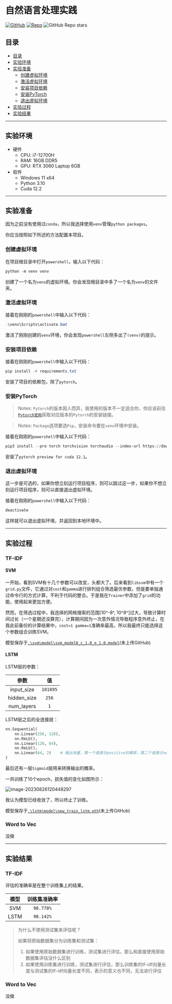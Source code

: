 # 自然语言处理实践

[![GitHub](https://img.shields.io/badge/GitHub-JerryQ17-red)](https://github.com/JerryQ17) [![Repo](https://img.shields.io/badge/Repo-NLP--Learning-green)](https://github.com/JerryQ17/NLP-Learning) ![GitHub Repo stars](https://img.shields.io/github/stars/JerryQ17/NLP-Learning)

## 目录

- [目录](#目录)
- [实验环境](#实验环境)
- [实验准备](#实验准备)
  - [创建虚拟环境](#创建虚拟环境)
  - [激活虚拟环境](#激活虚拟环境)
  - [安装项目依赖](#安装项目依赖)
  - [安装PyTorch](#安装pytorch)
  - [退出虚拟环境](#退出虚拟环境)
- [实验过程](#实验过程)
- [实验结果](#实验结果)


---

## 实验环境

- 硬件
  - CPU: i7-12700H
  - RAM: 16GB DDR5
  - GPU: RTX 3060 Laptop 6GB
- 软件
  - Windows 11 x64
  - Python 3.10
  - Cuda 12.2

---

## 实验准备

因为之前没有使用过`conda`，所以我选择使用`venv`管理`python packages`。

你应当按照如下所述的方法配置本项目。

### 创建虚拟环境

在项目根目录中打开`powershell`，输入以下代码：

```powershell
python -m venv venv
```

创建了一个名为`venv`的虚拟环境。你会发现根目录中多了一个名为`venv`的文件夹。

### 激活虚拟环境

接着在刚刚的`powershell`中输入以下代码：

```powershell
.\venv\Scripts\activate.bat
```

激活了刚刚创建的`venv`环境，你会发现`powershell`左侧多出了`(venv)`的提示。

### 安装项目依赖

接着在刚刚的`powershell`中输入以下代码：

```powershell
pip install -r requirements.txt
```

安装了项目的依赖包，除了`pytorch`。

### 安装PyTorch

> Notes: `Pytorch`的版本因人而异，我使用的版本不一定适合你，你应该前往[`Pytorch官网`](https://pytorch.org/)获取对应版本的`Pytorch`的安装链接。

> Notes: `Package`选项要选`Pip`，安装命令要在`venv`环境中安装。

接着在刚刚的`powershell`中输入以下代码：

```powershell
pip3 install --pre torch torchvision torchaudio --index-url https://download.pytorch.org/whl/nightly/cu121
```

安装了`pytorch preview for cuda 12.1`。

### 退出虚拟环境

这一步是可选的，如果你想立刻运行项目程序，则可以跳过这一步，如果你不想立刻运行项目程序，则可以直接退出虚拟环境。

接着在刚刚的`powershell`中输入以下代码：

```powershell
deactivate
```

这样就可以退出虚拟环境，并返回到本地环境中。

---

## 实验过程

### TF-IDF

#### SVM

一开始，看到SVM有十几个参数可以改变，头都大了。后来看到`libsvm`中有一个`grid.py`文件，它通过对`cost`和`gamma`进行排列组合筛选最优参数，但是要单独通过命令行的方式计算，不利于代码的整合。于是我在`Trainer`中添加了`grid`的功能，使用起来更加方便。

然而，在筛选过程中，我选择的网格搜索的范围[10^-8^, 10^8^]过大，导致计算时间过长（一个星期还没算完），计算期间因为一次意外情况导致程序意外终止，在我此前备份的计算结果中，`cost=1 gamma=1`准确率最高，所以我最终只能选择这个参数组合训练SVM。

模型保存于[`.\svm\model\svm_model0_c_1.0_g_1.0.model`](.\svm\model\svm_model0_c_1.0_g_1.0.model)(未上传GitHub)

#### LSTM

LSTM层的参数：

|    参数     |    值    |
| :---------: | :------: |
| input_size  | `101895` |
| hidden_size |  `256`   |
| num_layers  |   `1`    |

LSTM层之后的全连接层：

```python
nn.Sequential(
	nn.Linear(256, 128),
	nn.ReLU(),
	nn.Linear(128, 64),
	nn.ReLU(),
	nn.Linear(64, 2)	# 输出张量，第一个值表示positive的概率，第二个值表示negative的概率
)
```

最后还有一层`Sigmoid`层用来转换输出的概率。

一共训练了10个epoch，损失值的变化如图所示：

![image-20230826120448297](./assets/lossoftfidfls.png)

我认为模型已经收敛了，所以终止了训练。

模型保存于[`.\lstm\model\new_train_lstm.pth`](.\lstm\model\new_train_lstm.pth)(未上传GitHub)

### Word to Vec

没做

---

## 实验结果

### TF-IDF

评估的准确率是在整个训练集上的结果。

| 模型 | 训练集准确率 |
| :--: | :----------: |
| SVM  |  `98.778%`   |
| LSTM |  `98.142%`   |

> 为什么不使用测试集来评估呢？
>
> 如果将原始数据集分为训练集和测试集：
>
> 1. 如果使用原始数据集进行训练，测试集进行评估，那么和直接使用原始数据集评估没什么区别
> 2. 如果使用训练集进行训练，测试集进行评估，那么训练集的tf-idf向量长度与测试集的tf-idf向量长度不同，表示的意义也不同，无法进行评估

### Word to Vec

没做

